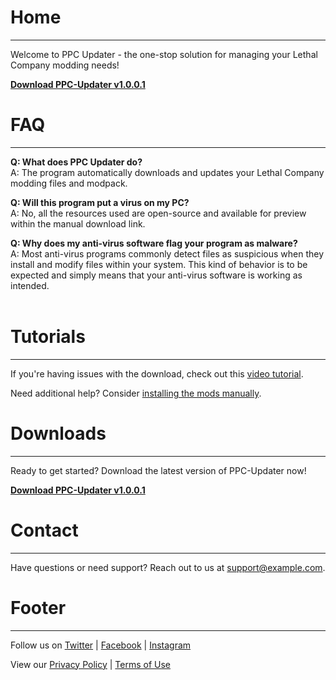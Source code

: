 # Home
_____________________
Welcome to PPC Updater - the one-stop solution for managing your Lethal Company modding needs! 

[**Download PPC-Updater v1.0.0.1**](https://github.com/CBonez0/PPC/releases/download/v1.0.0.1/PPC-Updater.exe)

# **FAQ**
_____________________
**Q: What does PPC Updater do?**<br>
A: The program automatically downloads and updates your Lethal Company modding files and modpack.

**Q: Will this program put a virus on my PC?**<br>
A: No, all the resources used are open-source and available for preview within the manual download link.

**Q: Why does my anti-virus software flag your program as malware?**<br>
A: Most anti-virus programs commonly detect files as suspicious when they install and modify files within your system. This kind of behavior is to be expected and simply means that your anti-virus software is working as intended.<br><br>

# **Tutorials**
_____________________
If you're having issues with the download, check out this [video tutorial](https://youtu.be/g3WjZKypkIM).

Need additional help? Consider [installing the mods manually](https://www.dropbox.com/scl/fo/1qwx64hf2vh8hejgx82p0/h?rlkey=5mi4o99qu2qex4zkvmu5jmt2y&dl=1).

# **Downloads**
_____________________
Ready to get started? Download the latest version of PPC-Updater now!

[**Download PPC-Updater v1.0.0.1**](https://github.com/CBonez0/PPC/releases/download/v1.0.0.1/PPC-Updater.exe)

# Contact
_____________________
Have questions or need support? Reach out to us at [support@example.com](mailto:support@example.com).

# Footer
_____________________
Follow us on [Twitter](#) | [Facebook](#) | [Instagram](#)

View our [Privacy Policy](#) | [Terms of Use](#)
